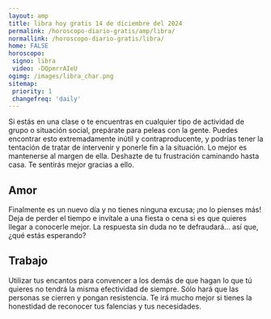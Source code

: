 ```yaml
---
layout: amp
title: libra hoy gratis 14 de diciembre del 2024 
permalink: /horoscopo-diario-gratis/amp/libra/
normallink: /horoscopo-diario-gratis/libra/
home: FALSE
horoscopo:
 signo: libra
 video: -DQpmrrAIeU
ogimg: /images/libra_char.png
sitemap:
 priority: 1
 changefreq: 'daily'
---
```



Si estás en una clase o te encuentras en cualquier tipo de actividad de grupo o situación social, prepárate para peleas con la gente. Puedes encontrar esto extremadamente inútil y contraproducente, y podrías tener la tentación de tratar de intervenir y ponerle fin a la situación. Lo mejor es mantenerse al margen de ella. Deshazte de tu frustración caminando hasta casa. Te sentirás mejor gracias a ello.

## Amor

Finalmente es un nuevo día y no tienes ninguna excusa; ¡no lo pienses más! Deja de perder el tiempo e invítale a una fiesta o cena si es que quieres llegar a conocerle mejor. La respuesta sin duda no te defraudará... así que, ¿qué estás esperando?

## Trabajo

Utilizar tus encantos para convencer a los demás de que hagan lo que tú quieres no tendrá la misma efectividad de siempre. Sólo hará que las personas se cierren y pongan resistencia. Te irá mucho mejor si tienes la honestidad de reconocer tus falencias y tus necesidades.